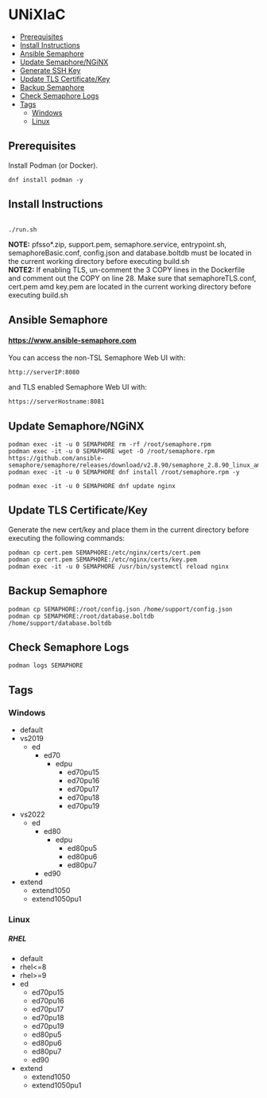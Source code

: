 # UNiXIaC
- [Prerequisites](#prerequisites)
- [Install Instructions](#install-instructions)
- [Ansible Semaphore](#ansible-semaphore)
- [Update Semaphore/NGiNX](#update-semaphorenginx)
- [Generate SSH Key](#generate-ssh-key)
- [Update TLS Certificate/Key](#update-tls-certificatekey)
- [Backup Semaphore](#backup-semaphore)
- [Check Semaphore Logs](#check-semaphore-logs)
- [Tags](#tags)
  - [Windows](#windows)
  - [Linux](#linux)  

## Prerequisites
Install Podman (or Docker).  
```
dnf install podman -y
```

## Install Instructions
```

./run.sh
```
**NOTE:** pfsso*.zip, support.pem, semaphore.service, entrypoint.sh, semaphoreBasic.conf,  config.json and database.boltdb must be located in the current working directory before executing build.sh  
**NOTE2:** If enabling TLS, un-comment the 3 COPY lines in the Dockerfile and comment out the COPY on line 28. Make sure that semaphoreTLS.conf, cert.pem amd key.pem are located in the current working directory before executing build.sh  

## Ansible Semaphore
#### https://www.ansible-semaphore.com
You can access the non-TSL Semaphore Web UI with:
```
http://serverIP:8080
```
and TLS enabled Semaphore Web UI with:
```
https://serverHostname:8081
```

## Update Semaphore/NGiNX
```
podman exec -it -u 0 SEMAPHORE rm -rf /root/semaphore.rpm
podman exec -it -u 0 SEMAPHORE wget -O /root/semaphore.rpm https://github.com/ansible-semaphore/semaphore/releases/download/v2.8.90/semaphore_2.8.90_linux_amd64.rpm
podman exec -it -u 0 SEMAPHORE dnf install /root/semaphore.rpm -y
```
```
podman exec -it -u 0 SEMAPHORE dnf update nginx
```

## Update TLS Certificate/Key
Generate the new cert/key and place them in the current directory before executing the following commands:  
```
podman cp cert.pem SEMAPHORE:/etc/nginx/certs/cert.pem
podman cp cert.pem SEMAPHORE:/etc/nginx/certs/key.pem
podman exec -it -u 0 SEMAPHORE /usr/bin/systemctl reload nginx
```

## Backup Semaphore
```
podman cp SEMAPHORE:/root/config.json /home/support/config.json
podman cp SEMAPHORE:/root/database.boltdb /home/support/database.boltdb
```

## Check Semaphore Logs
```
podman logs SEMAPHORE
```

## Tags
### Windows

- default
- vs2019
  - ed
    - ed70
      - edpu
        - ed70pu15
        - ed70pu16
        - ed70pu17
        - ed70pu18
        - ed70pu19
- vs2022
  - ed 
    - ed80
      - edpu
        - ed80pu5
        - ed80pu6
        - ed80pu7
    - ed90
- extend
  - extend1050
  - extend1050pu1

### Linux
##### RHEL
- default
- rhel<=8
- rhel>=9
- ed
  - ed70pu15
  - ed70pu16
  - ed70pu17
  - ed70pu18
  - ed70pu19
  - ed80pu5
  - ed80pu6
  - ed80pu7
  - ed90
- extend
  - extend1050
  - extend1050pu1